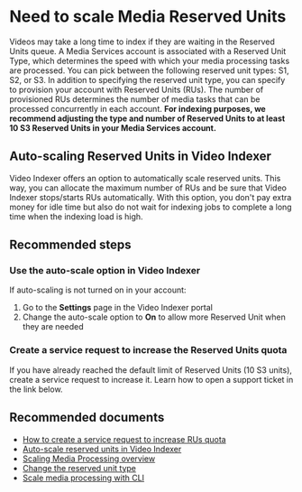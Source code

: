 <properties
    pageTitle="Need to scale Media Reserved Units"
    description="Need to scale Media Reserved Units"
    infoBubbleText=""
	service="microsoft.media"
	resource="mediaservices"
    authors="ReutAmior"
    displayOrder="1"
    articleId="mediaservices-videoindexer-manage-ru"
    diagnosticScenario=""
    selfHelpType="generic"
    supportTopicIds="32606569,32606571"
    resourceTags=""
    productPesIds="16535"
    cloudEnvironments="public"
/>

# Need to scale Media Reserved Units
Videos may take a long time to index if they are waiting in the Reserved Units queue.
A Media Services account is associated with a Reserved Unit Type, which determines the speed with which your media processing tasks are processed. You can pick between the following reserved unit types: S1, S2, or S3. In addition to specifying the reserved unit type, you can specify to provision your account with Reserved Units (RUs). The number of provisioned RUs determines the number of media tasks that can be processed concurrently in each account.
**For indexing purposes, we recommend adjusting the type and number of Reserved Units to at least 10 S3 Reserved Units in your Media Services account.**

## Auto-scaling Reserved Units in Video Indexer
Video Indexer offers an option to automatically scale reserved units. This way, you can allocate the maximum number of RUs and be sure that Video Indexer stops/starts RUs automatically. With this option, you don't pay extra money for idle time but also do not wait for indexing jobs to complete a long time when the indexing load is high.

## Recommended steps

### Use the auto-scale option in Video Indexer
If auto-scaling is not turned on in your account:
1.	Go to the **Settings** page in the Video Indexer portal
2.	Change the auto-scale option to **On** to allow more Reserved Unit when they are needed

### Create a service request to increase the Reserved Units quota
If you have already reached the default limit of Reserved Units (10 S3 units), create a service request to increase it.  Learn how to open a support ticket in the link below.

## Recommended documents
* [How to create a service request to increase RUs quota](https://docs.microsoft.com/en-us/azure/azure-resource-manager/resource-manager-quota-errors#solution)
* [Auto-scale reserved units in Video Indexer](https://docs.microsoft.com/en-gb/azure/media-services/video-indexer/manage-account-connected-to-azure#auto-scale-reserved-units)
* [Scaling Media Processing overview](https://docs.microsoft.com/en-in/azure/media-services/previous/media-services-scale-media-processing-overview)
* [Change the reserved unit type](https://docs.microsoft.com/en-us/azure/media-services/previous/media-services-portal-scale-media-processing)
* [Scale media processing with CLI](https://docs.microsoft.com/azure/media-services/latest/media-reserved-units-cli-how-to)